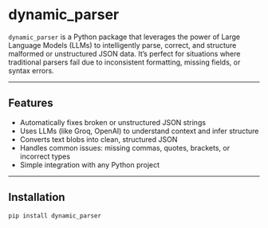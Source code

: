 # dynamic_parser

`dynamic_parser` is a Python package that leverages the power of Large Language Models (LLMs) to intelligently parse, correct, and structure malformed or unstructured JSON data. It’s perfect for situations where traditional parsers fail due to inconsistent formatting, missing fields, or syntax errors.

---

##  Features

-  Automatically fixes broken or unstructured JSON strings
-  Uses LLMs (like Groq, OpenAI) to understand context and infer structure
-  Converts text blobs into clean, structured JSON
-  Handles common issues: missing commas, quotes, brackets, or incorrect types
-  Simple integration with any Python project

---

##  Installation

```bash
pip install dynamic_parser
